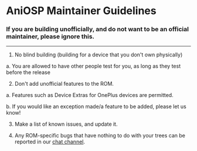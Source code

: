 # AniOSP Maintainer Guidelines
### If you are building unofficially, and do not want to be an official maintainer, please ignore this.
------------------------------

1. No blind building (building for a device that you don't own physically)

  a. You are allowed to have other people test for you, as long as they test before the release

2. Don't add unofficial features to the ROM.

  a. Features such as Device Extras for OnePlus devices are permitted.
  
  b. If you would like an exception made/a feature to be added, please let us know!
  
3. Make a list of known issues, and update it.

4. Any ROM-specific bugs that have nothing to do with your trees can be reported in our [chat channel](https://t.me/AniOSPChat).

